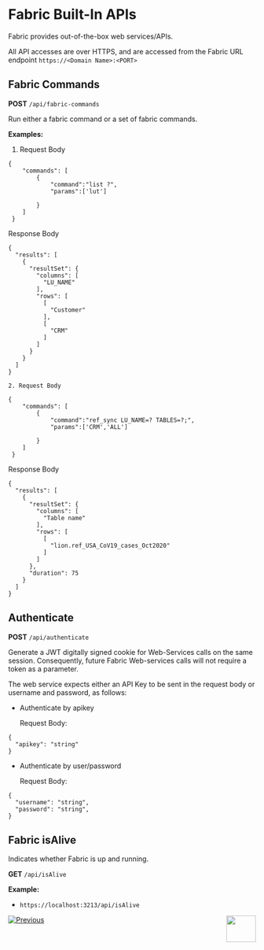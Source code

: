 # Fabric Built-In APIs

Fabric provides out-of-the-box web services/APIs.

All API accesses are over HTTPS, and are accessed from the Fabric URL endpoint `https://<Domain Name>:<PORT>`



##  Fabric Commands

**POST** `/api/fabric-commands`


Run either a fabric command or a set of fabric commands. 

**Examples:**

1. Request Body

```
{
    "commands": [
        {
            "command":"list ?",
            "params":['lut']

        }
    ]
 }
```

Response Body

```
{
  "results": [
    {
      "resultSet": {
        "columns": [
          "LU_NAME"
        ],
        "rows": [
          [
            "Customer"
          ],
          [
            "CRM"
          ]
        ]
      }
    }
  ]
}
```

    2. Request Body

```
{
    "commands": [
        {
            "command":"ref_sync LU_NAME=? TABLES=?;",
            "params":['CRM','ALL']

        }
    ]
 }
```

Response Body

```
{
  "results": [
    {
      "resultSet": {
        "columns": [
          "Table name"
        ],
        "rows": [
          [
            "lion.ref_USA_CoV19_cases_Oct2020"
          ]
        ]
      },
      "duration": 75
    }
  ]
}
```



##  Authenticate

**POST** `/api/authenticate`


Generate a JWT digitally signed cookie for Web-Services calls on the same session. Consequently, future Fabric Web-services calls will not require a token as a parameter. 

The web service expects either an API Key to be sent in the request body or username and password, as follows:

- Authenticate by apikey 

  Request Body:

```
{
  "apikey": "string"
}
```

- Authenticate by user/password

  Request Body:

```
{
  "username": "string",
  "password": "string",
}
```



## Fabric isAlive

Indicates whether Fabric is up and running. 

**GET** `/api/isAlive`



**Example:**

- `https://localhost:3213/api/isAlive`




[![Previous](/articles/images/Previous.png)](/articles/15_web_services_and_graphit/03_built_in_common_ws.md)[<img align="right" width="60" height="54" src="/articles/images/Next.png">](/articles/15_web_services_and_graphit/05_custom_ws.md)

